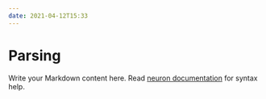 ```yaml
---
date: 2021-04-12T15:33
---
```


# Parsing

Write your Markdown content here. Read [neuron documentation](https://neuron.zettel.page/2011404.html) for syntax help.

